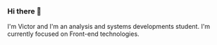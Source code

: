 ### Hi there 👋
I'm Victor and I'm an analysis and systems developments student.
I'm currently focused on Front-end technologies.
